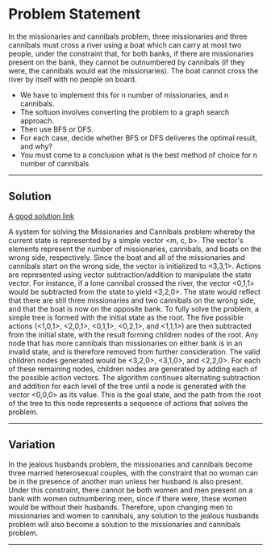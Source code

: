 # Problem Statement

In the missionaries and cannibals problem, three missionaries and three cannibals must cross a river using a boat which can carry at most two people, under the constraint that, for both banks, if there are missionaries present on the bank, they cannot be outnumbered by cannibals (if they were, the cannibals would eat the missionaries). The boat cannot cross the river by itself with no people on board.

- We have to implement this for n number of missionaries, and n cannibals.
- The soltuon involves converting the problem to a graph search approach.
- Then use BFS or DFS.
- For each case, decide whether BFS or DFS deliveres the optimal result, and why? 
- You must come to a conclusion what is the best method of choice for n number of cannibals

---

## Solution

[A good solution link](https://www.youtube.com/watch?v=4VBilo4bt68)

A system for solving the Missionaries and Cannibals problem whereby the current state is represented by a simple vector <m, c, b>. The vector's elements represent the number of missionaries, cannibals, and boats on the wrong side, respectively. Since the boat and all of the missionaries and cannibals start on the wrong side, the vector is initialized to <3,3,1>. Actions are represented using vector subtraction/addition to manipulate the state vector. For instance, if a lone cannibal crossed the river, the vector <0,1,1> would be subtracted from the state to yield <3,2,0>. The state would reflect that there are still three missionaries and two cannibals on the wrong side, and that the boat is now on the opposite bank. To fully solve the problem, a simple tree is formed with the initial state as the root. The five possible actions (<1,0,1>, <2,0,1>, <0,1,1>, <0,2,1>, and <1,1,1>) are then subtracted from the initial state, with the result forming children nodes of the root. Any node that has more cannibals than missionaries on either bank is in an invalid state, and is therefore removed from further consideration. The valid children nodes generated would be <3,2,0>, <3,1,0>, and <2,2,0>. For each of these remaining nodes, children nodes are generated by adding each of the possible action vectors. The algorithm continues alternating subtraction and addition for each level of the tree until a node is generated with the vector <0,0,0> as its value. This is the goal state, and the path from the root of the tree to this node represents a sequence of actions that solves the problem.

---

## Variation

In the jealous husbands problem, the missionaries and cannibals become three married heterosexual couples, with the constraint that no woman can be in the presence of another man unless her husband is also present. Under this constraint, there cannot be both women and men present on a bank with women outnumbering men, since if there were, these women would be without their husbands. Therefore, upon changing men to missionaries and women to cannibals, any solution to the jealous husbands problem will also become a solution to the missionaries and cannibals problem.

---